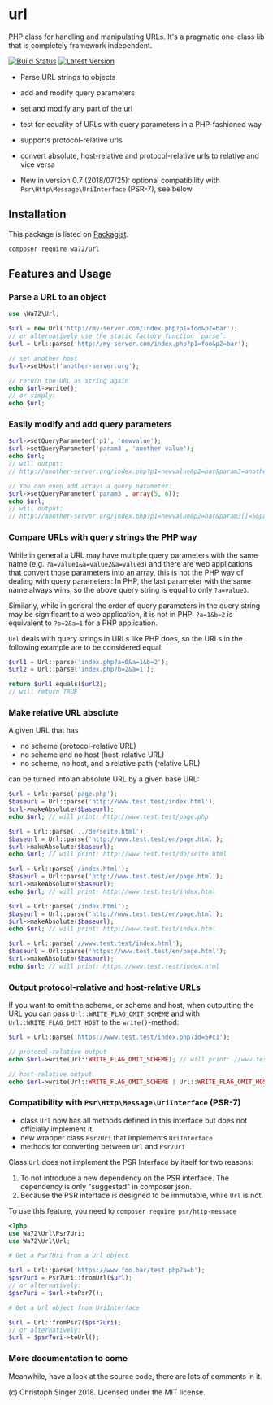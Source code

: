 url
===

PHP class for handling and manipulating URLs. It's a pragmatic one-class lib that is completely framework independent.

[![Build Status](https://secure.travis-ci.org/wasinger/url.svg?branch=master)](http://travis-ci.org/wasinger/url)
[![Latest Version](http://img.shields.io/packagist/v/wa72/url.svg)](https://packagist.org/packages/wa72/url)


- Parse URL strings to objects
- add and modify query parameters
- set and modify any part of the url
- test for equality of URLs with query parameters in a PHP-fashioned way
- supports protocol-relative urls
- convert absolute, host-relative and protocol-relative urls to relative and vice versa

- New in version 0.7 (2018/07/25): optional compatibility with  `Psr\Http\Message\UriInterface` (PSR-7), see below

Installation
------------

This package is listed on [Packagist](https://packagist.org/packages/wa72/url).

```
composer require wa72/url
```

Features and Usage
------------------

### Parse a URL to an object ###

```php
use \Wa72\Url;

$url = new Url('http://my-server.com/index.php?p1=foo&p2=bar');
// or alternatively use the static factory function `parse`:
$url = Url::parse('http://my-server.com/index.php?p1=foo&p2=bar');

// set another host
$url->setHost('another-server.org');

// return the URL as string again
echo $url->write();
// or simply:
echo $url;
```

### Easily modify and add query parameters ###

```php
$url->setQueryParameter('p1', 'newvalue');
$url->setQueryParameter('param3', 'another value');
echo $url;
// will output:
// http://another-server.org/index.php?p1=newvalue&p2=bar&param3=another%20value

// You can even add arrays a query parameter:
$url->setQueryParameter('param3', array(5, 6));
echo $url;
// will output:
// http://another-server.org/index.php?p1=newvalue&p2=bar&param3[]=5&param3[]=6
```

### Compare URLs with query strings the PHP way ###

While in general a URL may have multiple query parameters with the same name 
(e.g. `?a=value1&a=value2&a=value3`) and there are web applications that convert
those parameters into an array, this is not the PHP way of dealing with query parameters:
In PHP, the last parameter with the same name always wins, so the 
above query string is equal to only `?a=value3`.

Similarly, while in general the order of query parameters in the query string may
be significant to a web application, it is not in PHP: `?a=1&b=2` is equivalent 
to `?b=2&a=1` for a PHP application.

`Url` deals with query strings in URLs like PHP does, so the URLs in the following
example are to be considered equal:

```php
$url1 = Url::parse('index.php?a=0&a=1&b=2');
$url2 = Url::parse('index.php?b=2&a=1');

return $url1.equals($url2);
// will return TRUE
```

### Make relative URL absolute ###

A given URL that has 

- no scheme (protocol-relative URL)
- no scheme and no host (host-relative URL)
- no scheme, no host, and a relative path (relative URL)

can be turned into an absolute URL by a given base URL:

```php
$url = Url::parse('page.php');
$baseurl = Url::parse('http://www.test.test/index.html');
$url->makeAbsolute($baseurl);
echo $url; // will print: http://www.test.test/page.php

$url = Url::parse('../de/seite.html');
$baseurl = Url::parse('http://www.test.test/en/page.html');
$url->makeAbsolute($baseurl);
echo $url; // will print: http://www.test.test/de/seite.html

$url = Url::parse('/index.html');
$baseurl = Url::parse('http://www.test.test/en/page.html');
$url->makeAbsolute($baseurl);
echo $url; // will print: http://www.test.test/index.html

$url = Url::parse('/index.html');
$baseurl = Url::parse('http://www.test.test/en/page.html');
$url->makeAbsolute($baseurl);
echo $url; // will print: http://www.test.test/index.html

$url = Url::parse('//www.test.test/index.html');
$baseurl = Url::parse('https://www.test.test/en/page.html');
$url->makeAbsolute($baseurl);
echo $url; // will print: https://www.test.test/index.html
```

### Output protocol-relative and host-relative URLs ###

If you want to omit the scheme, or scheme and host, when outputting the URL 
you can pass `Url::WRITE_FLAG_OMIT_SCHEME` and with `Url::WRITE_FLAG_OMIT_HOST` to the `write()`-method:

```php
$url = Url::parse('https://www.test.test/index.php?id=5#c1');

// protocol-relative output
echo $url->write(Url::WRITE_FLAG_OMIT_SCHEME); // will print: //www.test.test/index.php?id=5#c1

// host-relative output
echo $url->write(Url::WRITE_FLAG_OMIT_SCHEME | Url::WRITE_FLAG_OMIT_HOST)); // will print: /index.php?id=5#c1
```

### Compatibility with `Psr\Http\Message\UriInterface` (PSR-7) ###


- class `Url` now has all methods defined in this interface but does not officially implement it.
- new wrapper class `Psr7Uri` that implements `UriInterface`
- methods for converting between `Url` and `Psr7Uri`

Class `Url` does not implement the PSR Interface by itself for two reasons:
1. To not introduce a new dependency on the PSR interface. The dependency is only "suggested" in composer json.
2. Because the PSR interface is designed to be immutable,
    while `Url` is not.

To use this feature, you need to `composer require psr/http-message`

```php
<?php
use Wa72\Url\Psr7Uri;
use Wa72\Url\Url;

# Get a Psr7Uri from a Url object

$url = Url::parse('https://www.foo.bar/test.php?a=b');
$psr7uri = Psr7Uri::fromUrl($url);
// or alternatively:
$psr7uri = $url->toPsr7();

# Get a Url object from UriInterface

$url = Url::fromPsr7($psr7uri);
// or alternatively:
$url = $psr7uri->toUrl();


```

### More documentation to come ###

Meanwhile, have a look at the source code, there are lots of comments in it.

(c) Christoph Singer 2018. Licensed under the MIT license.
